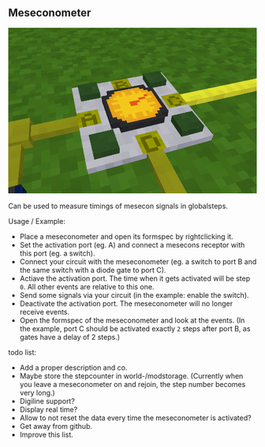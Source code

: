 <!--
SPDX-FileCopyrightText: 2023 DS

SPDX-License-Identifier: CC0-1.0
-->

Meseconometer
-------------

![screenshot](https://raw.githubusercontent.com/DS-Minetest/meseconometer/master/screenshot.png)

Can be used to measure timings of mesecon signals in globalsteps.

Usage / Example:
- Place a meseconometer and open its formspec by rightclicking it.
- Set the activation port (eg. A) and connect a mesecons receptor with this port (eg. a switch).
- Connect your circuit with the meseconometer (eg. a switch to port B and the same switch with a diode gate to port C).
- Actiave the activation port. The time when it gets activated will be step `0`. All other events are relative to this one.
- Send some signals via your circuit (in the example: enable the switch).
- Deactivate the activation port. The meseconometer will no longer receive events.
- Open the formspec of the meseconometer and look at the events. (In the example, port C should be activated exactly `2` steps after port B, as gates have a delay of 2 steps.)

todo list:
- Add a proper description and co.
- Maybe store the stepcounter in world-/modstorage. (Currently when you leave a meseconometer on and rejoin, the step number becomes very long.)
- Digiline support?
- Display real time?
- Allow to not reset the data every time the meseconometer is activated?
- Get away from github.
- Improve this list.
